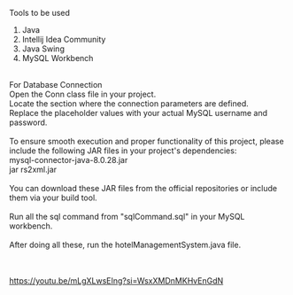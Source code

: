 Tools to be used <br>
1. Java<br>
2. Intellij Idea Community<br>
3. Java Swing<br>
4. MySQL Workbench<br>
<br>
For Database Connection <br>
Open the Conn class file in your project.<br>
Locate the section where the connection parameters are defined.<br>
Replace the placeholder values with your actual MySQL username and password.<br>
<br>
To ensure smooth execution and proper functionality of this project, please include the following JAR files in your project's dependencies:<br>
mysql-connector-java-8.0.28.jar<br>
jar rs2xml.jar<br><br>
You can download these JAR files from the official repositories or include them via your build tool.<br><br>
Run all the sql command from "sqlCommand.sql" in your MySQL workbench.<br><br>
After doing all these, run the hotelManagementSystem.java file.

<br><br>
https://youtu.be/mLgXLwsEIng?si=WsxXMDnMKHvEnGdN
<br>
